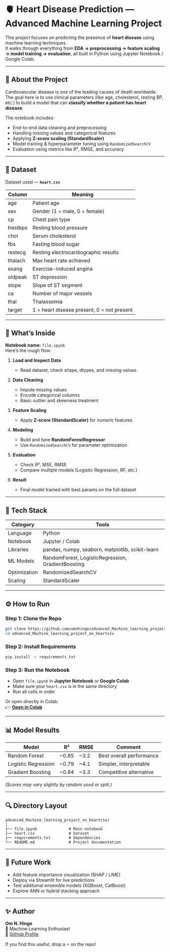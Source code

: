 
# 🫀 Heart Disease Prediction — Advanced Machine Learning Project

This project focuses on predicting the presence of **heart disease** using machine learning techniques.  
It walks through everything from **EDA → preprocessing → feature scaling → model training → evaluation**, all built in Python using Jupyter Notebook / Google Colab.

---

## 🚩 About the Project
Cardiovascular disease is one of the leading causes of death worldwide.  
The goal here is to use clinical parameters (like age, cholesterol, resting BP, etc.) to build a model that can **classify whether a patient has heart disease**.

The notebook includes:
- End-to-end data cleaning and preprocessing  
- Handling missing values and categorical features  
- Applying **Z-score scaling (StandardScaler)**  
- Model training & hyperparameter tuning using `RandomizedSearchCV`  
- Evaluation using metrics like R², RMSE, and accuracy  

---

## 📂 Dataset
Dataset used — **`heart.csv`**

| Column | Meaning |
|--------|----------|
| age | Patient age |
| sex | Gender (1 = male, 0 = female) |
| cp | Chest pain type |
| trestbps | Resting blood pressure |
| chol | Serum cholesterol |
| fbs | Fasting blood sugar |
| restecg | Resting electrocardiographic results |
| thalach | Max heart rate achieved |
| exang | Exercise-induced angina |
| oldpeak | ST depression |
| slope | Slope of ST segment |
| ca | Number of major vessels |
| thal | Thalassemia |
| target | 1 = heart disease present, 0 = not present |

---

## 🧠 What’s Inside
**Notebook name:** `file.ipynb`  
Here’s the rough flow:

1. **Load and Inspect Data**
   - Read dataset, check shape, dtypes, and missing values.

2. **Data Cleaning**
   - Impute missing values  
   - Encode categorical columns  
   - Basic outlier and skewness treatment  

3. **Feature Scaling**
   - Apply **Z-score (StandardScaler)** for numeric features  

4. **Modeling**
   - Build and tune **RandomForestRegressor**  
   - Use `RandomizedSearchCV` for parameter optimization  

5. **Evaluation**
   - Check R², MSE, RMSE  
   - Compare multiple models (Logistic Regression, RF, etc.)

6. **Result**
   - Final model trained with best params on the full dataset  

---

## 🧰 Tech Stack

| Category | Tools |
|-----------|--------|
| Language | Python |
| Notebook | Jupyter / Colab |
| Libraries | pandas, numpy, seaborn, matplotlib, scikit-learn |
| ML Models | RandomForest, LogisticRegression, GradientBoosting |
| Optimization | RandomizedSearchCV |
| Scaling | StandardScaler |

---

## ⚙️ How to Run

### Step 1: Clone the Repo
```bash
git clone https://github.com/omnhinge/advanced_Machine_learning_project_on_heartcsv.git
cd advanced_Machine_learning_project_on_heartcsv
```

### Step 2: Install Requirements
```bash
pip install -r requirements.txt
```

### Step 3: Run the Notebook
- Open `file.ipynb` in **Jupyter Notebook** or **Google Colab**  
- Make sure your `heart.csv` is in the same directory  
- Run all cells in order  

Or open directly in Colab:  
👉 [**Open in Colab**](https://colab.research.google.com/github/omnhinge/advanced_Machine_learning_project_on_heartcsv/blob/main/file.ipynb)

---

## 📊 Model Results
| Model | R² | RMSE | Comment |
|--------|----|------|----------|
| Random Forest | ~0.85 | ~3.2 | Best overall performance |
| Logistic Regression | ~0.79 | ~4.1 | Simpler, interpretable |
| Gradient Boosting | ~0.84 | ~3.3 | Competitive alternative |

*(Scores may vary slightly by random seed or split.)*

---

## 🔍 Directory Layout
```
advanced_Machine_learning_project_on_heartcsv/
│
├── file.ipynb              # Main notebook
├── heart.csv               # Dataset
├── requirements.txt        # Dependencies
└── README.md               # Project documentation
```

---

## 🚀 Future Work
- Add feature importance visualization (SHAP / LIME)  
- Deploy via Streamlit for live predictions  
- Test additional ensemble models (XGBoost, CatBoost)  
- Explore ANN or hybrid stacking approach  

---

## ✨ Author
**Om N. Hinge**  
📍 Machine Learning Enthusiast  
🔗 [GitHub Profile](https://github.com/omnhinge)

If you find this useful, drop a ⭐ on the repo!  

